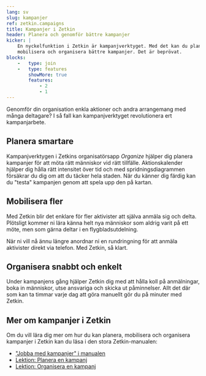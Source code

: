 ```yaml
---
lang: sv
slug: kampanjer
ref: zetkin.campaigns
title: Kampanjer i Zetkin
header: Planera och genomför bättre kampanjer
kicker: |
    En nyckelfunktion i Zetkin är kampanjverktyget. Med det kan du planera,
    mobilisera och organisera bättre kampanjer. Det är beprövat.
blocks:
    -   type: join
    -   type: features
        showMore: true
        features:
            - 2
            - 1
---
```


Genomför din organisation enkla aktioner och andra arrangemang med många
deltagare? I så fall kan kampanjverktyget revolutionera ert kampanjarbete.

## Planera smartare
Kampanjverktygen i Zetkins organisatörsapp _Organize_ hjälper dig planera
kampanjer för att möta rätt människor vid rätt tillfälle. Aktionskalender
hjälper dig hålla rätt intensitet över tid och med spridningsdiagrammen
försäkrar du dig om att du täcker hela staden. När du känner dig färdig
kan du "testa" kampanjen genom att spela upp den på kartan.

## Mobilisera fler
Med Zetkin blir det enklare för fler aktivister att själva anmäla sig och
delta. Plötsligt kommer ni lära känna helt nya människor som aldrig varit
på ett möte, men som gärna deltar i en flygbladsutdelning.

När ni vill nå ännu längre anordnar ni en rundringning för att anmäla
aktivister direkt via telefon. Med Zetkin, så klart.

## Organisera snabbt och enkelt
Under kampanjens gång hjälper Zetkin dig med att hålla koll på anmälningar,
boka in människor, utse ansvariga och skicka ut påminnelser. Allt det där
som kan ta timmar varje dag att göra manuellt gör du på minuter med Zetkin.

## Mer om kampanjer i Zetkin
Om du vill lära dig mer om hur du kan planera, mobilisera och organisera
kampanjer i Zetkin kan du läsa i den stora Zetkin-manualen:

* ["Jobba med kampanjer" i manualen](http://manual.zetkin.org/sv/for-funktionarer/kampanjer)
* [Lektion: Planera en kampanj](http://manual.zetkin.org/sv/for-funktionarer/lektioner/planera-en-kampanj)
* [Lektion: Organisera en kampanj](http://manual.zetkin.org/sv/for-funktionarer/lektioner/organisera-en-kampanj)
